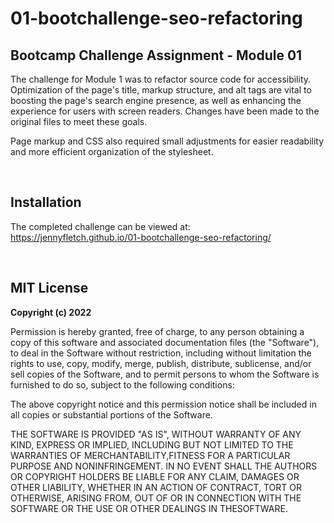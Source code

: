 # 01-bootchallenge-seo-refactoring

## Bootcamp Challenge Assignment - Module 01

The challenge for Module 1 was to refactor source code for accessibility. Optimization of the page's title, markup structure, and alt tags are vital to boosting the page's search engine presence, as well as enhancing the experience for users with screen readers. Changes have been made to the original files to meet these goals.

Page markup and CSS also required small adjustments for easier readability and more efficient organization of the stylesheet.

<br />

## Installation

The completed challenge can be viewed at: <br />
https://jennyfletch.github.io/01-bootchallenge-seo-refactoring/

<br />

## MIT License

**Copyright (c) 2022**

Permission is hereby granted, free of charge, to any person obtaining a copy of this software and associated documentation files (the "Software"), to deal in the Software without restriction, including without limitation the rights to use, copy, modify, merge, publish, distribute, sublicense, and/or sell copies of the Software, and to permit persons to whom the Software is furnished to do so, subject to the following conditions:

The above copyright notice and this permission notice shall be included in all copies or substantial portions of the Software.

THE SOFTWARE IS PROVIDED "AS IS", WITHOUT WARRANTY OF ANY KIND, EXPRESS OR IMPLIED, INCLUDING BUT NOT LIMITED TO THE WARRANTIES OF MERCHANTABILITY,FITNESS FOR A PARTICULAR PURPOSE AND NONINFRINGEMENT. IN NO EVENT SHALL THE AUTHORS OR COPYRIGHT HOLDERS BE LIABLE FOR ANY CLAIM, DAMAGES OR OTHER LIABILITY, WHETHER IN AN ACTION OF CONTRACT, TORT OR OTHERWISE, ARISING FROM, OUT OF OR IN CONNECTION WITH THE SOFTWARE OR THE USE OR OTHER DEALINGS IN THESOFTWARE.